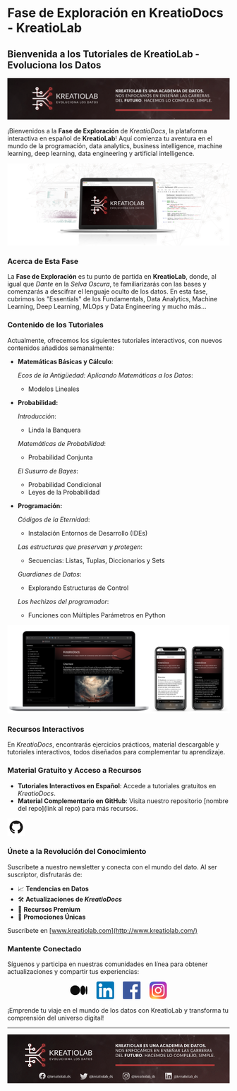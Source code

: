 # Fase de Exploración en KreatioDocs - KreatioLab

## Bienvenida a los Tutoriales de KreatioLab - Evoluciona los Datos


![Cabecera.png](img/Cabecera.png)


¡Bienvenidos a la **Fase de Exploración** de *KreatioDocs*, la plataforma interactiva en español de **KreatioLab**! Aquí comienza tu aventura en el mundo de la programación, data analytics, business intelligence, machine learning, deep learning, data engineering y artificial intelligence.


![Banner.png](img/Banner.png)


### Acerca de Esta Fase

La **Fase de Exploración** es tu punto de partida en **KreatioLab**, donde, al igual que *Dante* en la *Selva Oscura*, te familiarizarás con las bases y comenzarás a descifrar el lenguaje oculto de los datos. En esta fase, cubrimos los "Essentials" de los Fundamentals, Data Analytics, Machine Learning, Deep Learning, MLOps y Data Engineering y mucho más…


### Contenido de los Tutoriales

Actualmente, ofrecemos los siguientes tutoriales interactivos, con nuevos contenidos añadidos semanalmente:

- **Matemáticas Básicas y Cálculo**:

    *Ecos de la Antigüedad: Aplicando Matemáticas a los Datos*:
    - Modelos Lineales

- **Probabilidad:**

    *Introducción*:
    - Linda la Banquera

    *Matemáticas de Probabilidad*:
    - Probabilidad Conjunta

    *El Susurro de Bayes*:
    - Probabilidad Condicional
    - Leyes de la Probabilidad

- **Programación:**

    *Códigos de la Eternidad*:
    - Instalación Entornos de Desarrollo (IDEs)

    *Las estructuras que preservan y protegen*:
    - Secuencias: Listas, Tuplas, Diccionarios y Sets

    *Guardianes de Datos*:
    - Explorando Estructuras de Control

    *Los hechizos del programador*:
    - Funciones con Múltiples Parámetros en Python


![mockupLanding.png](img/mockupLanding.png)


### Recursos Interactivos

En *KreatioDocs*, encontrarás ejercicios prácticos, material descargable y tutoriales interactivos, todos diseñados para complementar tu aprendizaje.


### Material Gratuito y Acceso a Recursos

- **Tutoriales Interactivos en Español**: Accede a tutoriales gratuitos en *KreatioDocs*.
- **Material Complementario en GitHub**: Visita nuestro repositorio [nombre del repo](link al repo) para más recursos.

<aside>
    <a href="https://github.com/KREATIOLAB/KreatioDocs-Fase-Exploracion.git">
        <img src="img/github.png" alt="GitHub" width="40px" />
    </a>
</aside>


### Únete a la Revolución del Conocimiento

Suscríbete a nuestro newsletter y conecta con el mundo del dato. Al ser suscriptor, disfrutarás de:

- 📈 **Tendencias en Datos**
- 🛠️ **Actualizaciones de *KreatioDocs***
- 📖 **Recursos Premium**
- 🎁 **Promociones Únicas**

Suscríbete en [www.kreatiolab.com](http://www.kreatiolab.com/)


### Mantente Conectado

Síguenos y participa en nuestras comunidades en línea para obtener actualizaciones y compartir tus experiencias:

<p align="center">
    <a href="http://kreatiolab.medium.com" style="text-decoration: none; color: inherit;">
        <img src="img/medium.png" alt="Medium" width="40px" />
    </a>
    &nbsp;&nbsp;&nbsp;
    <a href="https://www.linkedin.com/company/kreatiolab" style="text-decoration: none; color: inherit;">
        <img src="img/linkedin.png" alt="LinkedIn" width="40px" />
    </a>
    &nbsp;&nbsp;&nbsp;
    <a href="https://www.facebook.com/kreatiolab.ds" style="text-decoration: none; color: inherit;">
        <img src="img/facebook.png" alt="Facebook" width="40px" />
    </a>
    &nbsp;&nbsp;&nbsp;
    <a href="https://www.instagram.com/kreatiolab_ds/" style="text-decoration: none; color: inherit;">
        <img src="img/instagram.png" alt="Instagram" width="40px" />
    </a>
</p>


¡Emprende tu viaje en el mundo de los datos con KreatioLab y transforma tu comprensión del universo digital!

---

![Pie-Pagina.png](img/Pie-Pagina.png)